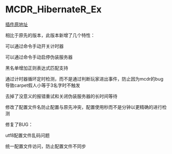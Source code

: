 # MCDR_HibernateR_Ex

[插件原地址](https://github.com/HIM049/MCDR_HibernateR/)

相比于原先的版本，此版本新增了几个特性：

可以通过命令手动开关计时器

可以通过命令手动启停伪装服务器

黑名单增加正则表达式匹配支持

通过计时器循环定时检测，而不是通过判断玩家进出事件，防止因为mcdr的bug导致carpet假人小等于3名字时不触发

去掉了没意义的报错重试和关闭伪装服务器的长时间等待

修改了配置文件名防止配置与原先冲突，配置使用秒而不是分钟以更精确的进行检测

修复了BUG：

utf8配置文件乱码问题

统一配置文件访问，防止配置文件不同步